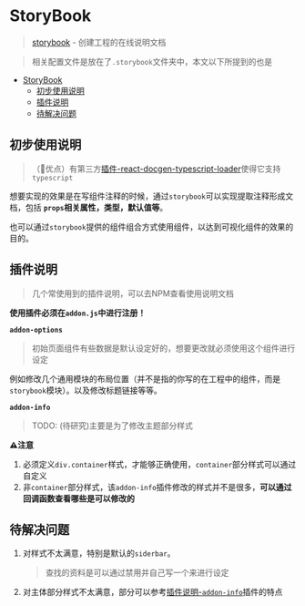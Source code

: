 # StoryBook
> [storybook](https://github.com/storybooks/storybook) - 创建工程的在线说明文档

> 相关配置文件是放在了`.storybook`文件夹中，本文以下所提到的也是

<!-- TOC -->

- [StoryBook](#storybook)
  - [初步使用说明](#初步使用说明)
  - [插件说明](#插件说明)
  - [待解决问题](#待解决问题)

<!-- /TOC -->

## 初步使用说明

> （💯优点）有第三方[插件-react-docgen-typescript-loader]()使得它支持`typescript`

想要实现的效果是在写组件注释的时候，通过`storybook`可以实现提取注释形成文档，包括 **`props`相关属性，类型，默认值等**。

也可以通过`storybook`提供的组件组合方式使用组件，以达到可视化组件的效果的目的。

## 插件说明

> 几个常使用到的插件说明，可以去NPM查看使用说明文档

**使用插件必须在`addon.js`中进行注册！**

**`addon-options`**

> 初始页面组件有些数据是默认设定好的，想要更改就必须使用这个组件进行设定

例如修改几个通用模块的布局位置（并不是指的你写的在工程中的组件，而是`storybook`模块）。以及修改标题链接等等。

**`addon-info`**

> TODO: (待研究)主要是为了修改主题部分样式

**⚠️注意**

1. 必须定义`div.container`样式，才能够正确使用，`container`部分样式可以通过自定义
2. 非`container`部分样式，该`addon-info`插件修改的样式并不是很多，**可以通过回调函数查看哪些是可以修改的**

## 待解决问题

1. 对样式不太满意，特别是默认的`siderbar`。

    > 查找的资料是可以通过禁用并自己写一个来进行设定

2. 对主体部分样式不太满意，部分可以参考[插件说明-`addon-info`](#插件说明)插件的特点
